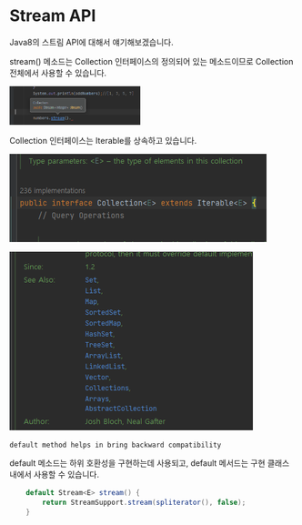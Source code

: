 # Stream API

Java8의 스트림 API에 대해서 얘기해보겠습니다.

stream() 메소드는 Collection<E> 인터페이스의 정의되어 있는 메소드이므로 Collection 전체에서 사용할 수 있습니다.

![img_1.png](img_1.png)

Collection<E> 인터페이스는 Iterable<E>를 상속하고 있습니다. 

![img.png](img.png)

![img_2.png](img_2.png)

    default method helps in bring backward compatibility

default 메소드는 하위 호환성을 구현하는데 사용되고, default 메서드는 구현 클래스 내에서 사용할 수 있습니다.

```java
    default Stream<E> stream() {
        return StreamSupport.stream(spliterator(), false);
    }

```

